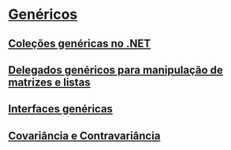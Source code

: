 # [Genéricos](index.md)
## [Coleções genéricas no .NET](collections.md)
## [Delegados genéricos para manipulação de matrizes e listas](delegates-for-manipulating-arrays-and-lists.md)
## [Interfaces genéricas](interfaces.md)
## [Covariância e Contravariância](covariance-and-contravariance.md)
